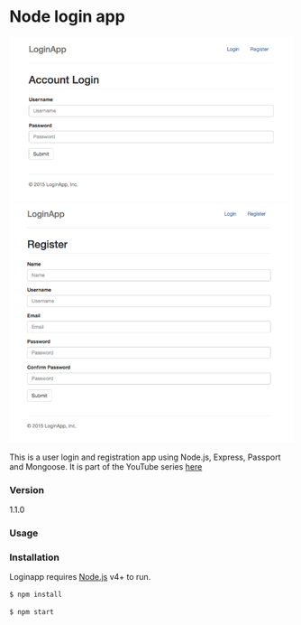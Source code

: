 # Node login app

![Login](./public/login.PNG)
![Login](./public/register.PNG)


This is a user login and registration app using Node.js, Express, Passport and Mongoose. It is part of the YouTube series [here](https://www.youtube.com/watch?v=Z1ktxiqyiLA)

### Version
1.1.0

### Usage


### Installation

Loginapp requires [Node.js](https://nodejs.org/) v4+ to run.

```sh
$ npm install
```

```sh
$ npm start
```